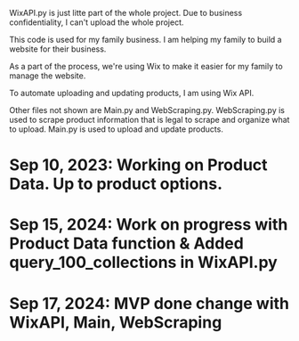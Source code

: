 WixAPI.py is just litte part of the whole project.
Due to business confidentiality, I can't upload the whole project.

This code is used for my family business.
I am helping my family to build a website for their business.

As a part of the process, we're using Wix to make it easier for my family to manage the website.

To automate uploading and updating products, I am using Wix API.

Other files not shown are Main.py and WebScraping.py.
WebScraping.py is used to scrape product information that is legal to scrape and organize what to upload.
Main.py is used to upload and update products.

# Sep 10, 2023: Working on Product Data. Up to product options.
# Sep 15, 2024: Work on progress with Product Data function & Added query_100_collections in WixAPI.py
# Sep 17, 2024: MVP done change with WixAPI, Main, WebScraping

